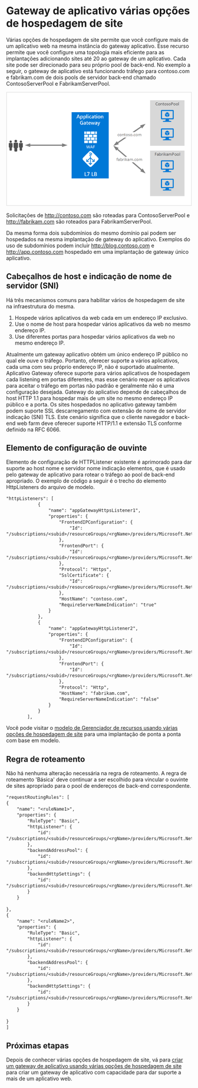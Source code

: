 <properties
   pageTitle="Hospedando vários sites em Application Gateway | Microsoft Azure"
   description="Esta página fornece uma visão geral do suporte a vários local Application Gateway."
   documentationCenter="na"
   services="application-gateway"
   authors="amsriva"
   manager="rossort"
   editor="amsriva"/>
<tags
   ms.service="application-gateway"
   ms.devlang="na"
   ms.topic="hero-article"
   ms.tgt_pltfrm="na"
   ms.workload="infrastructure-services"
   ms.date="10/25/2016"
   ms.author="amsriva"/>

# <a name="application-gateway-multiple-site-hosting"></a>Gateway de aplicativo várias opções de hospedagem de site

Várias opções de hospedagem de site permite que você configure mais de um aplicativo web na mesma instância do gateway aplicativo. Esse recurso permite que você configure uma topologia mais eficiente para as implantações adicionando sites até 20 ao gateway de um aplicativo. Cada site pode ser direcionado para seu próprio pool de back-end. No exemplo a seguir, o gateway de aplicativo está funcionando tráfego para contoso.com e fabrikam.com de dois pools de servidor back-end chamado ContosoServerPool e FabrikamServerPool.

![imageURLroute](./media/application-gateway-multi-site-overview/multisite.png)

Solicitações de http://contoso.com são roteadas para ContosoServerPool e http://fabrikam.com são roteados para FabrikamServerPool.

Da mesma forma dois subdomínios do mesmo domínio pai podem ser hospedados na mesma implantação de gateway do aplicativo. Exemplos do uso de subdomínios podem incluir http://blog.contoso.com e http://app.contoso.com hospedado em uma implantação de gateway único aplicativo.

## <a name="host-headers-and-server-name-indication-sni"></a>Cabeçalhos de host e indicação de nome de servidor (SNI)

Há três mecanismos comuns para habilitar vários de hospedagem de site na infraestrutura do mesma.

1. Hospede vários aplicativos da web cada em um endereço IP exclusivo.
2. Use o nome de host para hospedar vários aplicativos da web no mesmo endereço IP.
3. Use diferentes portas para hospedar vários aplicativos da web no mesmo endereço IP.

Atualmente um gateway aplicativo obtém um único endereço IP público no qual ele ouve o tráfego. Portanto, oferecer suporte a vários aplicativos, cada uma com seu próprio endereço IP, não é suportado atualmente. Aplicativo Gateway oferece suporte para vários aplicativos de hospedagem cada listening em portas diferentes, mas esse cenário requer os aplicativos para aceitar o tráfego em portas não padrão e geralmente não é uma configuração desejada. Gateway do aplicativo depende de cabeçalhos de host HTTP 1.1 para hospedar mais de um site no mesmo endereço IP público e a porta. Os sites hospedados no aplicativo gateway também podem suporte SSL descarregamento com extensão de nome de servidor indicação (SNI) TLS. Este cenário significa que o cliente navegador e back-end web farm deve oferecer suporte HTTP/1.1 e extensão TLS conforme definido na RFC 6066.

## <a name="listener-configuration-element"></a>Elemento de configuração de ouvinte

Elemento de configuração de HTTPListener existente é aprimorado para dar suporte ao host nome e servidor nome indicação elementos, que é usado pelo gateway de aplicativo para rotear o tráfego ao pool de back-end apropriado. O exemplo de código a seguir é o trecho do elemento HttpListeners do arquivo de modelo.

    "httpListeners": [
                {
                    "name": "appGatewayHttpsListener1",
                    "properties": {
                        "FrontendIPConfiguration": {
                            "Id": "/subscriptions/<subid>/resourceGroups/<rgName>/providers/Microsoft.Network/applicationGateways/applicationGateway1/frontendIPConfigurations/DefaultFrontendPublicIP"
                        },
                        "FrontendPort": {
                            "Id": "/subscriptions/<subid>/resourceGroups/<rgName>/providers/Microsoft.Network/applicationGateways/applicationGateway1/frontendPorts/appGatewayFrontendPort443'"
                        },
                        "Protocol": "Https",
                        "SslCertificate": {
                            "Id": "/subscriptions/<subid>/resourceGroups/<rgName>/providers/Microsoft.Network/applicationGateways/applicationGateway1/sslCertificates/appGatewaySslCert1'"
                        },
                        "HostName": "contoso.com",
                        "RequireServerNameIndication": "true"
                    }
                },
                {
                    "name": "appGatewayHttpListener2",
                    "properties": {
                        "FrontendIPConfiguration": {
                            "Id": "/subscriptions/<subid>/resourceGroups/<rgName>/providers/Microsoft.Network/applicationGateways/applicationGateway1/frontendIPConfigurations/appGatewayFrontendIP'"
                        },
                        "FrontendPort": {
                            "Id": "/subscriptions/<subid>/resourceGroups/<rgName>/providers/Microsoft.Network/applicationGateways/applicationGateway1/frontendPorts/appGatewayFrontendPort80'"
                        },
                        "Protocol": "Http",
                        "HostName": "fabrikam.com",
                        "RequireServerNameIndication": "false"
                    }
                }
            ],




Você pode visitar o [modelo de Gerenciador de recursos usando várias opções de hospedagem de site](https://github.com/Azure/azure-quickstart-templates/blob/master/201-application-gateway-multihosting) para uma implantação de ponta a ponta com base em modelo.

## <a name="routing-rule"></a>Regra de roteamento

Não há nenhuma alteração necessária na regra de roteamento. A regra de roteamento 'Básica' deve continuar a ser escolhido para vincular o ouvinte de sites apropriado para o pool de endereços de back-end correspondente.

    "requestRoutingRules": [
    {
        "name": "<ruleName1>",
        "properties": {
            "RuleType": "Basic",
            "httpListener": {
                "id": "/subscriptions/<subid>/resourceGroups/<rgName>/providers/Microsoft.Network/applicationGateways/applicationGateway1/httpListeners/appGatewayHttpsListener1')]"
            },
            "backendAddressPool": {
                "id": "/subscriptions/<subid>/resourceGroups/<rgName>/providers/Microsoft.Network/applicationGateways/applicationGateway1/backendAddressPools/ContosoServerPool')]"
            },
            "backendHttpSettings": {
                "id": "/subscriptions/<subid>/resourceGroups/<rgName>/providers/Microsoft.Network/applicationGateways/applicationGateway1/backendHttpSettingsCollection/appGatewayBackendHttpSettings')]"
            }
        }

    },
    {
        "name": "<ruleName2>",
        "properties": {
            "RuleType": "Basic",
            "httpListener": {
                "id": "/subscriptions/<subid>/resourceGroups/<rgName>/providers/Microsoft.Network/applicationGateways/applicationGateway1/httpListeners/appGatewayHttpListener2')]"
            },
            "backendAddressPool": {
                "id": "/subscriptions/<subid>/resourceGroups/<rgName>/providers/Microsoft.Network/applicationGateways/applicationGateway1/backendAddressPools/FabrikamServerPool')]"
            },
            "backendHttpSettings": {
                "id": "/subscriptions/<subid>/resourceGroups/<rgName>/providers/Microsoft.Network/applicationGateways/applicationGateway1/backendHttpSettingsCollection/appGatewayBackendHttpSettings')]"
            }
        }

    }
    ]

## <a name="next-steps"></a>Próximas etapas

Depois de conhecer várias opções de hospedagem de site, vá para [criar um gateway de aplicativo usando várias opções de hospedagem de site](application-gateway-create-multisite-azureresourcemanager-powershell.md) para criar um gateway de aplicativo com capacidade para dar suporte a mais de um aplicativo web.
